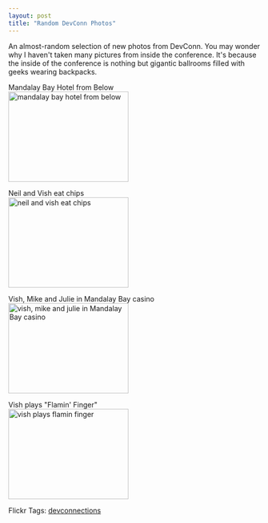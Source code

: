```yaml
---
layout: post
title: "Random DevConn Photos"
---
```


<p>An almost-random selection of new photos from DevConn. You may wonder why I haven't taken many pictures from inside the conference. It's because the inside of the conference is nothing but gigantic ballrooms filled with geeks wearing backpacks.</p>
<p>Mandalay Bay Hotel from Below<br /><a title="Photo Sharing" href="http://www.flickr.com/photos/kindohm/1898848472/"><img height="180" alt="mandalay bay hotel from below" src="http://farm3.static.flickr.com/2284/1898848472_1c3ee01e53_m.jpg" width="240" border="0" /></a></p>
<p>Neil and Vish eat chips<br /><a title="Photo Sharing" href="http://www.flickr.com/photos/kindohm/1897997309/"><img height="180" alt="neil and vish eat chips" src="http://farm3.static.flickr.com/2304/1897997309_8328847578_m.jpg" width="240" border="0" /></a> </p>
<p>Vish, Mike and Julie in Mandalay Bay casino<br /><a title="Photo Sharing" href="http://www.flickr.com/photos/kindohm/1897996823/"><img height="180" alt="vish, mike and julie in Mandalay Bay casino" src="http://farm3.static.flickr.com/2162/1897996823_23264fa1fc_m.jpg" width="240" border="0" /></a> </p>
<p>Vish plays "Flamin' Finger"<br /><a title="Photo Sharing" href="http://www.flickr.com/photos/kindohm/1897996295/"><img height="180" alt="vish plays flamin finger" src="http://farm3.static.flickr.com/2200/1897996295_46606f0ba9_m.jpg" width="240" border="0" /></a> </p>
<div class="wlWriterSmartContent" id="0767317B-992E-4b12-91E0-4F059A8CECA8:96b584d6-00e1-48fa-bed6-04c840e1757f" contenteditable="false" style="padding-right: 0px; display: inline; padding-left: 0px; padding-bottom: 0px; margin: 0px; padding-top: 0px">Flickr Tags: <a href="http://flickr.com/photos/tags/devconnections" rel="tag" target="_blank">devconnections</a></div> 

